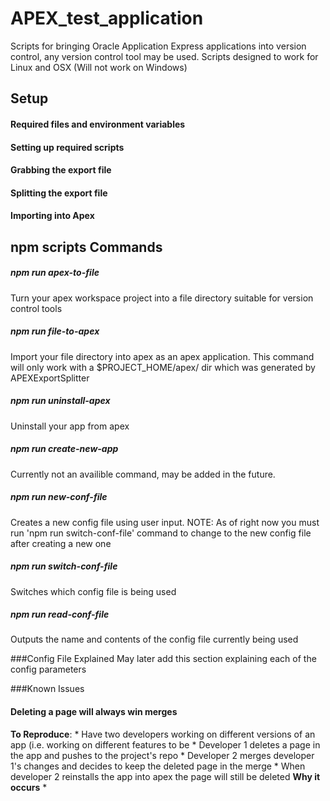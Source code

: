 # APEX_test_application
Scripts for bringing Oracle Application Express applications into version control, any version control tool may be used. Scripts designed to work for Linux and OSX (Will not work on Windows)

## Setup
#### Required files and environment variables

#### Setting up required scripts

#### Grabbing the export file

#### Splitting the export file

#### Importing into Apex

## npm scripts Commands
##### npm run apex-to-file
Turn your apex workspace project into a file directory suitable for version control tools
##### npm run file-to-apex
Import your file directory into apex as an apex application. This command will only work with a $PROJECT_HOME/apex/ dir which was generated by APEXExportSplitter
##### npm run uninstall-apex
Uninstall your app from apex
##### npm run create-new-app
Currently not an availible command, may be added in the future.
##### npm run new-conf-file
Creates a new config file using user input. NOTE: As of right now you must run 'npm run switch-conf-file' command to change to the new config file after creating a new one
##### npm run switch-conf-file
Switches which config file is being used
##### npm run read-conf-file
Outputs the name and contents of the config file currently being used

###Config File Explained
May later add this section explaining each of the config parameters

###Known Issues
#### Deleting a page will always win merges
**To Reproduce**:
	* Have two developers working on different versions of an app (i.e. working on different features to be 
	* Developer 1 deletes a page in the app and pushes to the project's repo
	* Developer 2 merges developer 1's changes and decides to keep the deleted page in the merge
	* When developer 2 reinstalls the app into apex the page will still be deleted
**Why it occurs**
	* 


